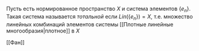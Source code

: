 Пусть есть нормированное пространство $X$ и система элементов $\left\{ e_{n} \right\}$. Такая система называется *тотальной* если $Lin(\left\{ e_{n} \right\}) = X$, т.е. множество линейных комбинаций элементов системы [[Плотные линейные многообразия|плотное]] в $X$

[[Фан]]